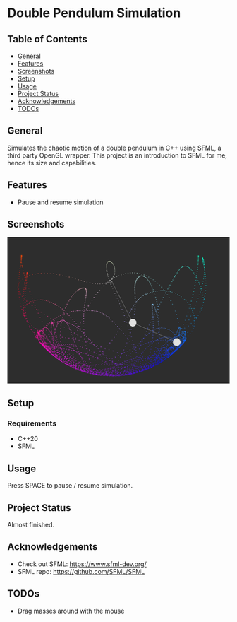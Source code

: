 
# Double Pendulum Simulation

## Table of Contents
* [General](#general)
* [Features](#features)
* [Screenshots](#screenshots)
* [Setup](#setup)
* [Usage](#usage)
* [Project Status](#project-status)
* [Acknowledgements](#acknowledgements)
* [TODOs](#todos)

## General
Simulates the chaotic motion of a double pendulum in C++ using SFML, a third party OpenGL wrapper. This project is an introduction to SFML for me, hence its size and capabilities.

## Features
- Pause and resume simulation

## Screenshots
![Example](./DoublePendulum/img/sim_example.png)

## Setup
### Requirements 
- C++20
- SFML

## Usage
Press SPACE to pause / resume simulation.

## Project Status
Almost finished.

## Acknowledgements
- Check out SFML: https://www.sfml-dev.org/
- SFML repo: https://github.com/SFML/SFML

## TODOs
- Drag masses around with the mouse
